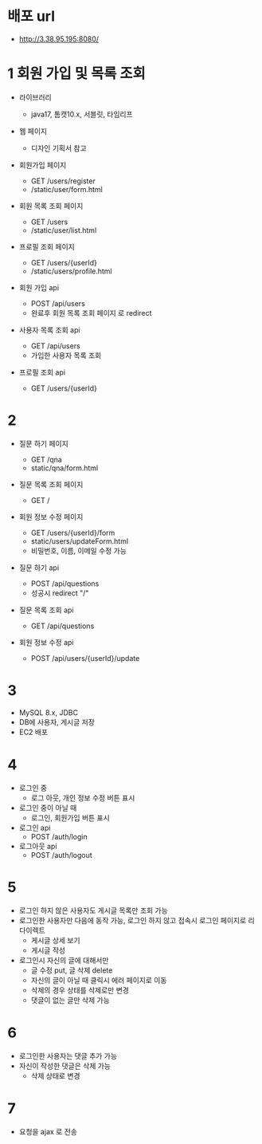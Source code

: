 # 배포 url

- http://3.38.95.195:8080/

# 1 회원 가입 및 목록 조회

- 라이브러리
    - java17, 톰캣10.x, 서블릿, 타임리프

- 웹 페이지
    - 디자인 기획서 참고
- 회원가입 페이지
    - GET /users/register
    - /static/user/form.html
- 회원 목록 조회 페이지
    - GET /users
    - /static/user/list.html
- 프로필 조회 페이지
    - GET /users/{userId}
    - /static/users/profile.html

- 회원 가입 api
    - POST /api/users
    - 완료후 회원 목록 조회 페이지 로 redirect
- 사용자 목록 조회 api
    - GET /api/users
    - 가입한 사용자 목록 조회
- 프로필 조회 api
    - GET /users/{userId}

# 2

- 질문 하기 페이지
    - GET /qna
    - static/qna/form.html
- 질문 목록 조회 페이지
    - GET /
- 회원 정보 수정 페이지
    - GET /users/{userId}/form
    - static/users/updateForm.html
    - 비밀번호, 이름, 이메일 수정 가능

- 질문 하기 api
    - POST /api/questions
    - 성공시 redirect "/"
- 질문 목록 조회 api
    - GET /api/questions
- 회원 정보 수정 api
    - POST /api/users/{userId}/update

# 3

- MySQL 8.x, JDBC
- DB에 사용자, 게시글 저장
- EC2 배포

# 4

- 로그인 중
    - 로그 아웃, 개인 정보 수정 버튼 표시
- 로그인 중이 아닐 때
    - 로그인, 회원가입 버튼 표시
- 로그인 api
    - POST /auth/login
- 로그아웃 api
    - POST /auth/logout

# 5

- 로그인 하지 않은 사용자도 게시글 목록만 조회 가능
- 로그인한 사용자만 다음에 동작 가능, 로그인 하지 않고 접속시 로그인 페이지로 리다이렉트
    - 게시글 상세 보기
    - 게시글 작성
- 로그인시 자신의 글에 대해서만
    - 글 수정 put, 글 삭제 delete
    - 자신의 글이 아닐 때 클릭시 에러 페이지로 이동
    - 삭제의 경우 상태를 삭제로만 변경
    - 댓글이 없는 글만 삭제 가능

# 6

- 로그인한 사용자는 댓글 추가 가능
- 자신이 작성한 댓글은 삭제 가능
    - 삭제 상태로 변경

# 7

- 요청을 ajax 로 전송